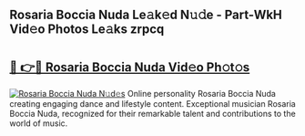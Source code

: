 ## Rosaria Boccia Nuda Le𝚊k𝚎d N𝚞𝚍e - Part-WkH Vid𝚎o Photos Le𝚊ks zrpcq

# <h2><a href="http://fbdj433.evod.top/?m=Rosaria+Boccia+Nuda">🔗 👉🔴 Rosaria Boccia Nuda Vid𝚎o Ph𝚘t𝚘s</a></h2>

[![Rosaria Boccia Nuda N𝚞d𝚎s](https://i.imgur.com/8V9OHl7.gif)](http://fbdj433.evod.top/?m=Rosaria+Boccia+Nuda)
Online personality Rosaria Boccia Nuda creating engaging dance and lifestyle content. Exceptional musician Rosaria Boccia Nuda, recognized for their remarkable talent and contributions to the world of music. 
